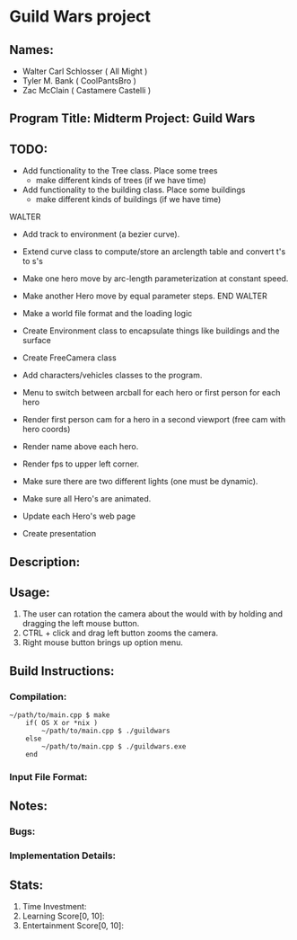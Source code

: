 # Guild Wars project

## Names: 
* Walter Carl Schlosser ( All Might ) 
* Tyler M. Bank ( CoolPantsBro )
* Zac McClain ( Castamere Castelli )

## Program Title: Midterm Project: Guild Wars	

## TODO:

* Add functionality to the Tree class. Place some trees
	* make different kinds of trees (if we have time)
* Add functionality to the building class. Place some buildings
	* make different kinds of buildings (if we have time)

WALTER
* Add track to environment (a bezier curve).
* Extend curve class to compute/store an arclength table and convert t's to s's
* Make one hero move by arc-length parameterization at constant speed.
* Make another Hero move by equal parameter steps.
END WALTER

* Make a world file format and the loading logic

* Create Environment class to encapsulate things like buildings and the surface

* Create FreeCamera class
* Add characters/vehicles classes to the program.
* Menu to switch between arcball for each hero or first person for each hero
* Render first person cam for a hero in a second viewport (free cam with hero coords)

* Render name above each hero.
* Render fps to upper left corner.

* Make sure there are two different lights (one must be dynamic).

* Make sure all Hero's are animated.
* Update each Hero's web page
* Create presentation

## Description:

## Usage:
1. The user can rotation the camera about the would with by holding and dragging the left mouse button.
2. CTRL + click and drag left button zooms the camera.
3. Right mouse button brings up option menu.

## Build Instructions:
### Compilation:
	~/path/to/main.cpp $ make
        if( OS X or *nix )
            ~/path/to/main.cpp $ ./guildwars
        else
            ~/path/to/main.cpp $ ./guildwars.exe
        end

### Input File Format:

## Notes:
### Bugs:

### Implementation Details:

## Stats:
1. Time Investment:
2. Learning Score[0, 10]:
3. Entertainment Score[0, 10]:
